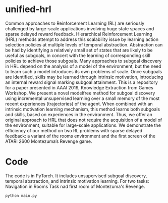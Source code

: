 # unified-hrl
Common approaches to Reinforcement Learning (RL) are seriously challenged by large-scale applications involving huge state spaces and sparse delayed reward feedback. Hierarchical Reinforcement Learning (HRL) methods attempt to address this scalability issue by learning action selection policies at multiple levels of temporal abstraction. Abstraction can be had by identifying a relatively small set of states that are likely to be useful as subgoals, in concert with the learning of corresponding skill policies to achieve those subgoals. Many approaches to subgoal discovery in HRL depend on the analysis of a model of the environment, but the need to learn such a model introduces its own problems of scale. Once subgoals are identified, skills may be learned through intrinsic motivation, introducing an internal reward signal marking subgoal attainment. This is a repository for a paper presented in AAAI 2019, Knowledge Extraction from Games Workshop. We present a novel modelfree method for subgoal discovery using incremental unsupervised learning over a small memory of the most recent experiences (trajectories) of the agent. When combined with an intrinsic motivation learning mechanism, this method learns both subgoals and skills, based on experiences in the environment. Thus, we offer an original approach to HRL that does not require the acquisition of a model of the environment, suitable for large-scale applications. We demonstrate the efficiency of our method on two RL problems with sparse delayed feedback: a variant of the rooms environment and the first screen of the ATARI 2600 Montezuma’s Revenge game.

# Code
The code is in PyTorch. It includes unsupervised subgoal discovery, temporal abstraction, and intrinsic motivation learning. For two tasks: Navigation in Rooms Task nad first room of Montezuma's Revenge.

```python
python main.py
